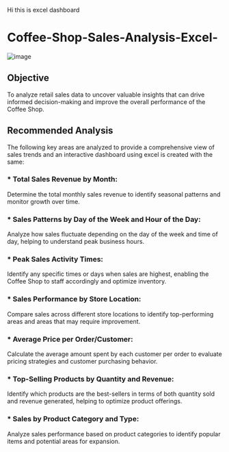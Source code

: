 Hi this is excel dashboard
# Coffee-Shop-Sales-Analysis-Excel-

![image](https://github.com/user-attachments/assets/34a64e8a-7066-4fe3-89ad-3762cfcf6250)


## Objective

To analyze retail sales data to uncover valuable insights that can drive informed decision-making and improve the overall performance of the Coffee Shop.

## Recommended Analysis

The following key areas are analyzed to provide a comprehensive view of sales trends and an interactive dashboard using excel is created with the same:

### * Total Sales Revenue by Month:
Determine the total monthly sales revenue to identify seasonal patterns and monitor growth over time.

### * Sales Patterns by Day of the Week and Hour of the Day:
Analyze how sales fluctuate depending on the day of the week and time of day, helping to understand peak business hours.

### * Peak Sales Activity Times:
Identify any specific times or days when sales are highest, enabling the Coffee Shop to staff accordingly and optimize inventory.

### * Sales Performance by Store Location:
Compare sales across different store locations to identify top-performing areas and areas that may require improvement.

### * Average Price per Order/Customer:
Calculate the average amount spent by each customer per order to evaluate pricing strategies and customer purchasing behavior.

### * Top-Selling Products by Quantity and Revenue:
Identify which products are the best-sellers in terms of both quantity sold and revenue generated, helping to optimize product offerings.

### * Sales by Product Category and Type:
Analyze sales performance based on product categories to identify popular items and potential areas for expansion.

